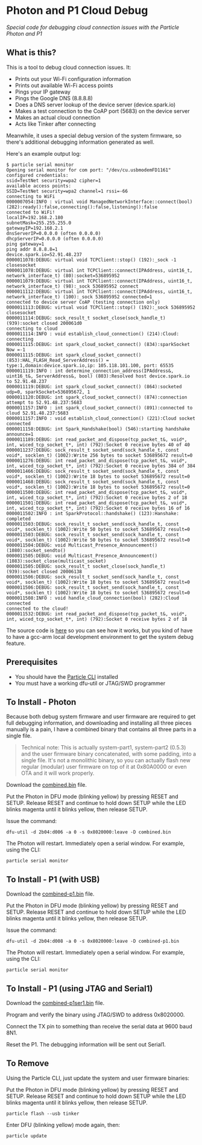 # Photon and P1 Cloud Debug

*Special code for debugging cloud connection issues with the Particle Photon and P1*

## What is this?

This is a tool to debug cloud connection issues. It:

- Prints out your Wi-Fi configuration information
- Prints out available Wi-Fi access points
- Pings your IP gateway
- Pings the Google DNS (8.8.8.8)
- Does a DNS server lookup of the device server (device.spark.io)
- Makes a test connection to the CoAP port (5683) on the device server
- Makes an actual cloud connection
- Acts like Tinker after connecting 

Meanwhile, it uses a special debug version of the system firmware, so there's additional debugging information generated as well.

Here's an example output log:

```
$ particle serial monitor
Opening serial monitor for com port: "/dev/cu.usbmodemFD1161"
configured credentials:
ssid=TestNet security=wpa2 cipher=1
available access points:
SSID=TestNet security=wpa2 channel=1 rssi=-66
connecting to WiFi
0000007054:INFO : virtual void ManagedNetworkInterface::connect(bool) (282):ready():false,connecting():false,listening():false
connected to WiFi!
localIP=192.168.2.180
subnetMask=255.255.255.0
gatewayIP=192.168.2.1
dnsServerIP=0.0.0.0 (often 0.0.0.0)
dhcpServerIP=0.0.0.0 (often 0.0.0.0)
ping gateway=1
ping addr 8.8.8.8=1
device.spark.io=52.91.48.237
0000011078:DEBUG: virtual void TCPClient::stop() (192):_sock -1 closesocket
0000011078:DEBUG: virtual int TCPClient::connect(IPAddress, uint16_t, network_interface_t) (80):socket=536895952
0000011079:DEBUG: virtual int TCPClient::connect(IPAddress, uint16_t, network_interface_t) (98):_sock 536895952 connect
0000011112:DEBUG: virtual int TCPClient::connect(IPAddress, uint16_t, network_interface_t) (100):_sock 536895952 connected=1
connected to device server CoAP (testing connection only)
0000011113:DEBUG: virtual void TCPClient::stop() (192):_sock 536895952 closesocket
0000011114:DEBUG: sock_result_t socket_close(sock_handle_t) (939):socket closed 200061d0
connecting to cloud
0000011114:INFO : void establish_cloud_connection() (214):Cloud: connecting
0000011115:DEBUG: int spark_cloud_socket_connect() (834):sparkSocket Now =-1
0000011115:DEBUG: int spark_cloud_socket_connect() (853):HAL_FLASH_Read_ServerAddress() = type:1,domain:device.spark.io,ip: 105.118.101.100, port: 65535
0000011119:INFO : int determine_connection_address(IPAddress&, uint16_t&, ServerAddress&, bool) (803):Resolved host device.spark.io to 52.91.48.237
0000011119:DEBUG: int spark_cloud_socket_connect() (864):socketed udp=0, sparkSocket=536895672, 1
0000011120:DEBUG: int spark_cloud_socket_connect() (874):connection attempt to 52.91.48.237:5683
0000011157:INFO : int spark_cloud_socket_connect() (891):connected to cloud 52.91.48.237:5683
0000011157:INFO : void establish_cloud_connection() (221):Cloud socket connected
0000011158:DEBUG: int Spark_Handshake(bool) (546):starting handshake announce=1
0000011189:DEBUG: int read_packet_and_dispose(tcp_packet_t&, void*, int, wiced_tcp_socket_t*, int) (792):Socket 0 receive bytes 40 of 40
0000011237:DEBUG: sock_result_t socket_send(sock_handle_t, const void*, socklen_t) (1002):Write 256 bytes to socket 536895672 result=0
0000011276:DEBUG: int read_packet_and_dispose(tcp_packet_t&, void*, int, wiced_tcp_socket_t*, int) (792):Socket 0 receive bytes 384 of 384
0000011466:DEBUG: sock_result_t socket_send(sock_handle_t, const void*, socklen_t) (1002):Write 18 bytes to socket 536895672 result=0
0000011468:DEBUG: sock_result_t socket_send(sock_handle_t, const void*, socklen_t) (1002):Write 18 bytes to socket 536895672 result=0
0000011500:DEBUG: int read_packet_and_dispose(tcp_packet_t&, void*, int, wiced_tcp_socket_t*, int) (792):Socket 0 receive bytes 2 of 18
0000011501:DEBUG: int read_packet_and_dispose(tcp_packet_t&, void*, int, wiced_tcp_socket_t*, int) (792):Socket 0 receive bytes 16 of 16
0000011502:INFO : int SparkProtocol::handshake() (123):Hanshake: completed
0000011503:DEBUG: sock_result_t socket_send(sock_handle_t, const void*, socklen_t) (1002):Write 50 bytes to socket 536895672 result=0
0000011503:DEBUG: sock_result_t socket_send(sock_handle_t, const void*, socklen_t) (1002):Write 50 bytes to socket 536895672 result=0
0000011504:DEBUG: void Multicast_Presence_Announcement() (1080):socket_sendto()
0000011505:DEBUG: void Multicast_Presence_Announcement() (1083):socket_close(multicast_socket)
0000011505:DEBUG: sock_result_t socket_close(sock_handle_t) (939):socket closed 20006138
0000011506:DEBUG: sock_result_t socket_send(sock_handle_t, const void*, socklen_t) (1002):Write 18 bytes to socket 536895672 result=0
0000011506:DEBUG: sock_result_t socket_send(sock_handle_t, const void*, socklen_t) (1002):Write 18 bytes to socket 536895672 result=0
0000011508:INFO : void handle_cloud_connection(bool) (282):Cloud connected
connected to the cloud!
0000011532:DEBUG: int read_packet_and_dispose(tcp_packet_t&, void*, int, wiced_tcp_socket_t*, int) (792):Socket 0 receive bytes 2 of 18
```

The source code is [here](https://github.com/rickkas7/photon-clouddebug/blob/master/clouddebug.cpp) so you can see how it works, but you kind of have to have a gcc-arm local development environment to get the system debug feature.

## Prerequisites 

- You should have the [Particle CLI](https://docs.particle.io/guide/tools-and-features/cli/photon/) installed
- You must have a working dfu-util or JTAG/SWD programmer


## To Install - Photon

Because both debug system firmware and user firmware are required to get full debugging information, and downloading and installing all three pieces manually is a pain, I have a combined binary that contains all three parts in a single file.

> Technical note: This is actually system-part1, system-part2 (0.5.3) and the user firmware binary concatenated, with some padding, into a single file. It's not a monolithic binary, so you can actually flash new regular (modular) user firmware on top of it at 0x80A0000 or even OTA and it will work properly.

Download the [combined.bin](https://github.com/rickkas7/photon-clouddebug/raw/master/combined.bin) file.

Put the Photon in DFU mode (blinking yellow) by pressing RESET and SETUP. Release RESET and continue to hold down SETUP while the LED blinks magenta until it blinks yellow, then release SETUP.

Issue the command:

```
dfu-util -d 2b04:d006 -a 0 -s 0x8020000:leave -D combined.bin
```

The Photon will restart. Immediately open a serial window. For example, using the CLI:

```
particle serial monitor
```

## To Install - P1 (with USB)

Download the [combined-p1.bin](https://github.com/rickkas7/photon-clouddebug/raw/master/combined-p1.bin) file.

Put the Photon in DFU mode (blinking yellow) by pressing RESET and SETUP. Release RESET and continue to hold down SETUP while the LED blinks magenta until it blinks yellow, then release SETUP.

Issue the command:

```
dfu-util -d 2b04:d008 -a 0 -s 0x8020000:leave -D combined-p1.bin
```

The Photon will restart. Immediately open a serial window. For example, using the CLI:

```
particle serial monitor
```

## To Install - P1 (using JTAG and Serial1)

Download the [combined-p1ser1.bin](https://github.com/rickkas7/photon-clouddebug/raw/master/combined-p1ser1.bin) file.

Program and verify the binary using JTAG/SWD to address 0x8020000.

Connect the TX pin to something than receive the serial data at 9600 baud 8N1.

Reset the P1. The debugging information will be sent out Serial1.


## To Remove

Using the Particle CLI, just update the system and user firmware binaries:

Put the Photon in DFU mode (blinking yellow) by pressing RESET and SETUP. Release RESET and continue to hold down SETUP while the LED blinks magenta until it blinks yellow, then release SETUP.

```
particle flash --usb tinker
```

Enter DFU (blinking yellow) mode again, then:

```
particle update
```
